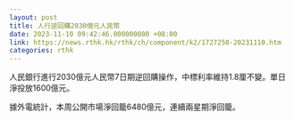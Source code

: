 ```yaml
---
layout: post
title: 人行逆回購2030億元人民幣
date: 2023-11-10 09:42:46.000000000 +08:00
link: https://news.rthk.hk/rthk/ch/component/k2/1727250-20231110.htm
categories: rthk
---
```


人民銀行進行2030億元人民幣7日期逆回購操作，中標利率維持1.8厘不變。單日淨投放1600億元。

據外電統計，本周公開市場淨回籠6480億元，連續兩星期淨回籠。
